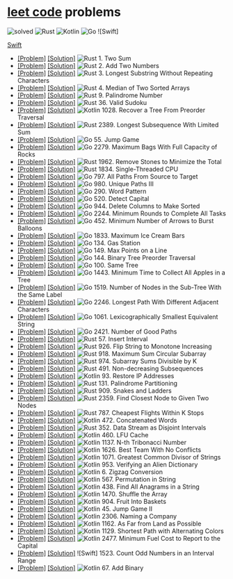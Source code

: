 # [leet code](https://leetcode.com/problemset/all/) problems

![solved](https://img.shields.io/badge/dynamic/json?style=flat-square&labelColor=black&color=%23ffa116&label=solved&query=solved&url=https%3A%2F%2Fleetcode-badge.vercel.app%2Fapi%2Fusers%2Fnothingelsematters&logo=leetcode&logoColor=yellow)
![Rust] ![Kotlin] ![Go] ![Swift]

[Rust]: https://img.shields.io/badge/Rust-grey?style=flat-square&logo=Rust&logoColor=crimson
[Kotlin]: https://img.shields.io/badge/Kotlin-grey?style=flat-square&logo=Kotlin
[Go]: https://img.shields.io/badge/Go-grey?style=flat-square&logo=Go
[Swift](https://img.shields.io/badge/Swift-grey?style=flat-square&logo=Swift)

- [[Problem]](https://leetcode.com/problems/two-sum/)
  [[Solution]](rust/src/two_sum.rs)
  ![Rust] 1. Two Sum
- [[Problem]](https://leetcode.com/problems/add-two-numbers/)
  [[Solution]](rust/src/add_two_numbers.rs)
  ![Rust] 2. Add Two Numbers
- [[Problem]](https://leetcode.com/problems/longest-substring-without-repeating-characters/)
  [[Solution]](rust/src/longest_substring_without_repeating_characters.rs)
  ![Rust] 3. Longest Substring Without Repeating Characters
- [[Problem]](https://leetcode.com/problems/median-of-two-sorted-arrays/)
  [[Solution]](rust/src/median_of_two_sorted_arrays.rs)
  ![Rust] 4. Median of Two Sorted Arrays
- [[Problem]](https://leetcode.com/problems/palindrome-number/)
  [[Solution]](rust/src/palindrome_number.rs)
  ![Rust] 9. Palindrome Number
- [[Problem]](https://leetcode.com/problems/valid-sudoku/)
  [[Solution]](rust/src/valid_sudoku.rs)
  ![Rust] 36. Valid Sudoku
- [[Problem]](https://leetcode.com/problems/recover-a-tree-from-preorder-traversal/)
  [[Solution]](kotlin/recoverATreeFromPreorderTraversal.kt)
  ![Kotlin] 1028. Recover a Tree From Preorder Traversal
- [[Problem]](https://leetcode.com/problems/longest-subsequence-with-limited-sum/)
  [[Solution]](rust/src/longest_subsequence_with_limited_sum.rs)
  ![Rust] 2389. Longest Subsequence With Limited Sum
- [[Problem]](https://leetcode.com/problems/jump-game/)
  [[Solution]](go/jump_game.go)
  ![Go] 55. Jump Game
- [[Problem]](https://leetcode.com/problems/maximum-bags-with-full-capacity-of-rocks/)
  [[Solution]](go/maximum_bags_with_full_capacity_of_rocks.go)
  ![Go] 2279. Maximum Bags With Full Capacity of Rocks
- [[Problem]](https://leetcode.com/problems/remove-stones-to-minimize-the-total/)
  [[Solution]](rust/src/remove_stones_to_minimize_the_total.rs)
  ![Rust] 1962. Remove Stones to Minimize the Total
- [[Problem]](https://leetcode.com/problems/single-threaded-cpu/)
  [[Solution]](rust/src/single_threaded_cpu.rs)
  ![Rust] 1834. Single-Threaded CPU
- [[Problem]](https://leetcode.com/problems/all-paths-from-source-to-target/)
  [[Solution]](go/all_paths_from_source_to_target.go)
  ![Go] 797. All Paths From Source to Target
- [[Problem]](https://leetcode.com/problems/unique-paths-iii/)
  [[Solution]](go/unique_paths_three.go)
  ![Go] 980. Unique Paths III
- [[Problem]](https://leetcode.com/problems/word-pattern/)
  [[Solution]](go/word_pattern.go)
  ![Go] 290. Word Pattern
- [[Problem]](https://leetcode.com/problems/detect-capital/)
  [[Solution]](go/detect_capital.go)
  ![Go] 520. Detect Capital
- [[Problem]](https://leetcode.com/problems/delete-columns-to-make-sorted/)
  [[Solution]](go/delete_columns_to_make_sorted.go)
  ![Go] 944. Delete Columns to Make Sorted
- [[Problem]](https://leetcode.com/problems/minimum-rounds-to-complete-all-tasks/)
  [[Solution]](go/minimum_rounds_to_complete_all_tasks.go)
  ![Go] 2244. Minimum Rounds to Complete All Tasks
- [[Problem]](https://leetcode.com/problems/minimum-number-of-arrows-to-burst-balloons/)
  [[Solution]](go/minimum_number_of_arrows_to_burst_balloons.go)
  ![Go] 452. Minimum Number of Arrows to Burst Balloons
- [[Problem]](https://leetcode.com/problems/maximum-ice-cream-bars/)
  [[Solution]](go/maximum_ice_cream_bars.go)
  ![Go] 1833. Maximum Ice Cream Bars
- [[Problem]](https://leetcode.com/problems/gas-station/)
  [[Solution]](go/gas_station.go)
  ![Go] 134. Gas Station
- [[Problem]](https://leetcode.com/problems/max-points-on-a-line/)
  [[Solution]](go/max_points_on_a_line.go)
  ![Go] 149. Max Points on a Line
- [[Problem]](https://leetcode.com/problems/binary-tree-preorder-traversal/)
  [[Solution]](go/binary_tree_preorder_traversal.go)
  ![Go] 144. Binary Tree Preorder Traversal
- [[Problem]](https://leetcode.com/problems/same-tree/)
  [[Solution]](go/same_tree.go)
  ![Go] 100. Same Tree
- [[Problem]](https://leetcode.com/problems/minimum-time-to-collect-all-apples-in-a-tree/)
  [[Solution]](go/minimum_time_to_collect_all_apples_in_a_tree.go)
  ![Go] 1443. Minimum Time to Collect All Apples in a Tree
- [[Problem]](https://leetcode.com/problems/number-of-nodes-in-the-sub-tree-with-the-same-label/)
  [[Solution]](go/number_of_nodes_in_the_sub_tree_with_the_same_label.go)
  ![Go] 1519. Number of Nodes in the Sub-Tree With the Same Label
- [[Problem]](https://leetcode.com/problems/longest-path-with-different-adjacent-characters/)
  [[Solution]](go/longest_path_with_different_adjacent_characters.go)
  ![Go] 2246. Longest Path With Different Adjacent Characters
- [[Problem]](https://leetcode.com/problems/lexicographically-smallest-equivalent-string/)
  [[Solution]](go/lexicographically_smallest_equivalent_string.go)
  ![Go] 1061. Lexicographically Smallest Equivalent String
- [[Problem]](https://leetcode.com/problems/number-of-good-paths/)
  [[Solution]](go/number_of_good_paths.go)
  ![Go] 2421. Number of Good Paths
- [[Problem]](https://leetcode.com/problems/insert-interval/)
  [[Solution]](rust/src/insert_interval.rs)
  ![Rust] 57. Insert Interval
- [[Problem]](https://leetcode.com/problems/flip-string-to-monotone-increasing/)
  [[Solution]](rust/src/flip_string_to_monotone_increasing.rs)
  ![Rust] 926. Flip String to Monotone Increasing
- [[Problem]](https://leetcode.com/problems/maximum-sum-circular-subarray/)
  [[Solution]](rust/src/maximum_sum_circular_subarray.rs)
  ![Rust] 918. Maximum Sum Circular Subarray
- [[Problem]](https://leetcode.com/problems/subarray-sums-divisible-by-k/)
  [[Solution]](rust/src/subarray_sums_divisible_by_k.rs)
  ![Rust] 974. Subarray Sums Divisible by K
- [[Problem]](https://leetcode.com/problems/non-decreasing-subsequences/)
  [[Solution]](rust/src/non_decreasing_subsequences.rs)
  ![Rust] 491. Non-decreasing Subsequences
- [[Problem]](https://leetcode.com/problems/restore-ip-addresses/)
  [[Solution]](kotlin/restoreIpAddresses.kt)
  ![Kotlin] 93. Restore IP Addresses
- [[Problem]](https://leetcode.com/problems/palindrome-partitioning/)
  [[Solution]](rust/src/palindrome_partitioning.rs)
  ![Rust] 131. Palindrome Partitioning
- [[Problem]](https://leetcode.com/problems/snakes-and-ladders/)
  [[Solution]](rust/src/snakes_and_ladders.rs)
  ![Rust] 909. Snakes and Ladders
- [[Problem]](https://leetcode.com/problems/find-closest-node-to-given-two-nodes/)
  [[Solution]](rust/src/find_closest_node_to_given_two_nodes.rs)
  ![Rust] 2359. Find Closest Node to Given Two Nodes
- [[Problem]](https://leetcode.com/problems/cheapest-flights-within-k-stops/)
  [[Solution]](rust/src/cheapest_flights_within_k_stops.rs)
  ![Rust] 787. Cheapest Flights Within K Stops
- [[Problem]](https://leetcode.com/problems/concatenated-words/)
  [[Solution]](kotlin/concatenatedWords.kt)
  ![Kotlin] 472. Concatenated Words
- [[Problem]](https://leetcode.com/problems/data-stream-as-disjoint-intervals/)
  [[Solution]](rust/src/data_stream_as_disjoint_intervals.rs)
  ![Rust] 352. Data Stream as Disjoint Intervals
- [[Problem]](https://leetcode.com/problems/lfu-cache/)
  [[Solution]](kotlin/lfuCache.kt)
  ![Kotlin] 460. LFU Cache
- [[Problem]](https://leetcode.com/problems/n-th-tribonacci-number/)
  [[Solution]](kotlin/nThTribonacciNumber.kt)
  ![Kotlin] 1137. N-th Tribonacci Number
- [[Problem]](https://leetcode.com/problems/best-team-with-no-conflicts/)
  [[Solution]](kotlin/bestTeamWithNoConflicts.kt)
  ![Kotlin] 1626. Best Team With No Conflicts
- [[Problem]](https://leetcode.com/problems/greatest-common-divisor-of-strings/)
  [[Solution]](kotlin/greatestCommonDivisorOfStrings.kt)
  ![Kotlin] 1071. Greatest Common Divisor of Strings
- [[Problem]](https://leetcode.com/problems/verifying-an-alien-dictionary/)
  [[Solution]](kotlin/verifyingAnAlienDictionary.kt)
  ![Kotlin] 953. Verifying an Alien Dictionary
- [[Problem]](https://leetcode.com/problems/zigzag-conversion/)
  [[Solution]](kotlin/zigzagConversion.kt)
  ![Kotlin] 6. Zigzag Conversion
- [[Problem]](https://leetcode.com/problems/permutation-in-string/)
  [[Solution]](kotlin/permutationInString.kt)
  ![Kotlin] 567. Permutation in String
- [[Problem]](https://leetcode.com/problems/find-all-anagrams-in-a-string/)
  [[Solution]](kotlin/findAllAnagramsInAString.kt)
  ![Kotlin] 438. Find All Anagrams in a String
- [[Problem]](https://leetcode.com/problems/shuffle-the-array/)
  [[Solution]](kotlin/shuffleTheArray.kt)
  ![Kotlin] 1470. Shuffle the Array
- [[Problem]](https://leetcode.com/problems/fruit-into-baskets/)
  [[Solution]](kotlin/fruitIntoBaskets.kt)
  ![Kotlin] 904. Fruit Into Baskets
- [[Problem]](https://leetcode.com/problems/jump-game-ii/)
  [[Solution]](kotlin/jumpGameII.kt)
  ![Kotlin] 45. Jump Game II
- [[Problem]](https://leetcode.com/problems/naming-a-company/)
  [[Solution]](kotlin/namingACompany.kt)
  ![Kotlin] 2306. Naming a Company
- [[Problem]](https://leetcode.com/problems/as-far-from-land-as-possible/)
  [[Solution]](kotlin/asFarFromLandAsPossible.kt)
  ![Kotlin] 1162. As Far from Land as Possible
- [[Problem]](https://leetcode.com/problems/shortest-path-with-alternating-colors/)
  [[Solution]](kotlin/shortestPathWithAlternatingColors.kt)
  ![Kotlin] 1129. Shortest Path with Alternating Colors
- [[Problem]](https://leetcode.com/problems/minimum-fuel-cost-to-report-to-the-capital/)
  [[Solution]](kotlin/minimumFuelCostToReportToTheCapital.kt)
  ![Kotlin] 2477. Minimum Fuel Cost to Report to the Capital
- [[Problem]](https://leetcode.com/problems/count-odd-numbers-in-an-interval-range/)
  [[Solution]](swift/countOddNumbersInAnIntervalRange.swift)
  ![Swift] 1523. Count Odd Numbers in an Interval Range
- [[Problem]](https://leetcode.com/problems/add-binary/)
  [[Solution]](kotlin/addBinary.kt)
  ![Kotlin] 67. Add Binary
